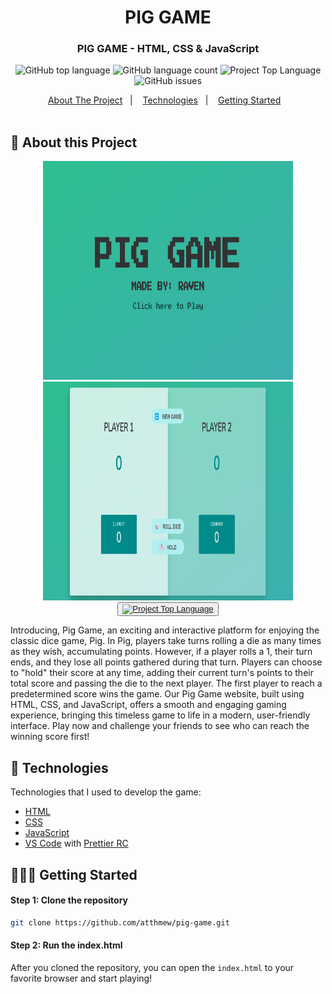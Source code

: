 <h1 align="center">
	PIG GAME
</h1>

<h3 align="center">
  PIG GAME - HTML, CSS & JavaScript
</h3>

<p align="center"></p>

<p align="center">
  <!-- <img alt="Project Top Language" src="https://img.shields.io/badge/98.2%25-yellow?style=for-the-badge&logo=javascript&label=JavaScript&labelColor=black"> -->
  <img alt="GitHub top language" src="https://img.shields.io/github/languages/top/atthmew/pig-game?style=for-the-badge">
  <img alt="GitHub language count" src="https://img.shields.io/github/languages/count/atthmew/pig-game?style=for-the-badge">
  <img alt="Project Top Language" src="https://img.shields.io/github/last-commit/atthmew/pig-game?style=for-the-badge">
  <img alt="GitHub issues" src="https://img.shields.io/github/issues/atthmew/pig-game?style=for-the-badge">
</p>

<p align="center">
  <a href="#-about-the-project">About The Project</a>&nbsp;&nbsp;&nbsp;|&nbsp;&nbsp;&nbsp;
  <a href="#-technologies">Technologies</a>&nbsp;&nbsp;&nbsp;|&nbsp;&nbsp;&nbsp;
  <a href="#-getting-started">Getting Started</a>&nbsp;&nbsp;&nbsp;
  <br/>
  <br/>
  
  <!-- <img alt="Demo" src="https://github.com/eltonlazzarin/reactjs-rocketfy-app/blob/master/screenshot/demo.png" target="_blank"></img> -->
</p>

## 📱 About this Project

<p align="center">
<img alt="Screenshot of the Website" src="https://github.com/atthmew/pig-game/blob/main/screenshots/pig-game1.png" height="350px" width="400px" /> 
<img alt="Screenshot of the Website" src="https://github.com/atthmew/pig-game/blob/main/screenshots/pig-game2.png" height="350px" width="400px" /> 
<br/>
</h1>
  <button>
    <a href="https://atthmew.github.io/pig-game/" target="_blank" > 
      <img alt="Project Top Language" src="https://img.shields.io/badge/Pig Game-white?style=for-the-badge&label=PlayHere&labelColor=black"/>
    </a>
  </button>
</p>

<p>
Introducing, Pig Game, an exciting and interactive platform for enjoying the classic dice game, Pig. In Pig, players take turns rolling a die as many times as they wish, accumulating points. However, if a player rolls a 1, their turn ends, and they lose all points gathered during that turn. Players can choose to "hold" their score at any time, adding their current turn's points to their total score and passing the die to the next player. The first player to reach a predetermined score wins the game. Our Pig Game website, built using HTML, CSS, and JavaScript, offers a smooth and engaging gaming experience, bringing this timeless game to life in a modern, user-friendly interface. Play now and challenge your friends to see who can reach the winning score first!</p>

## 🚀 Technologies

Technologies that I used to develop the game:

- [HTML](https://www.w3schools.com/html/)
- [CSS](https://www.w3schools.com/css/)
- [JavaScript](https://www.javascript.com/)
- [VS Code](https://code.visualstudio.com) with [Prettier RC](https://github.com/prettier/prettier)

## 👨🏼‍💻 Getting Started

#### Step 1: Clone the repository

```bash
git clone https://github.com/atthmew/pig-game.git
```

#### Step 2: Run the index.html

After you cloned the repository, you can open the `index.html` to your favorite browser and start playing!
